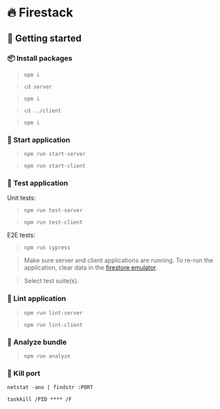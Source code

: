 # 🔥 Firestack

## 📖 Getting started

### 📦 Install packages

> `npm i`

> `cd server`

> `npm i`

> `cd ../client`

> `npm i`

### 🚀 Start application

> `npm run start-server`

> `npm run start-client`

### 🧪 Test application

Unit tests:

> `npm run test-server`

> `npm run test-client`

E2E tests:

> `npm run cypress`

> Make sure server and client applications are running. To re-run the application, clear data in the [firestore emulator](http://localhost:4201/firestore/data/).

> Select test suite(s).

### 🤬 Lint application

> `npm run lint-server`

> `npm run lint-client`

### 🔎 Analyze bundle

> `npm run analyze`

### 🔨 Kill port

`netstat -ano | findstr :PORT`

`taskkill /PID **** /F`
